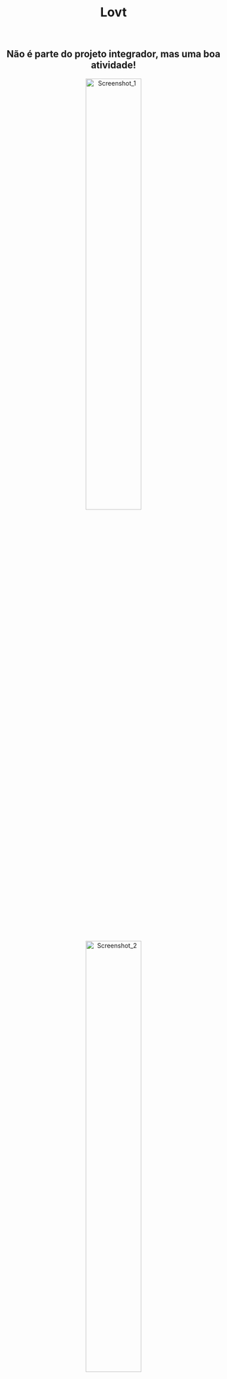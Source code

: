 <h1 align="center">Lovt</h1>
<br><h2 align="center">Não é parte do projeto integrador, mas uma boa atividade!</h2>

<div class="images" align="center">
  <img width="50%" alt="Screenshot_1" src="https://user-images.githubusercontent.com/95445253/160217621-10719c37-bcda-45fa-8ef5-60ea243465a4.png">
  <img width="50%" alt="Screenshot_2" src="https://user-images.githubusercontent.com/95445253/159077395-ca5694f6-557b-4978-8a3e-b70b64af8689.png">
  <img width="50%" alt="Screenshot_3" src="https://user-images.githubusercontent.com/95445253/160217666-084ca96b-2347-4f36-a61e-8ac31bcafb42.png">
  <img width="50%" alt="Screenshot_4" src="https://user-images.githubusercontent.com/95445253/160217711-d5b077b5-dbe1-476c-9b2d-4ba96c061a2a.png">
</div>
